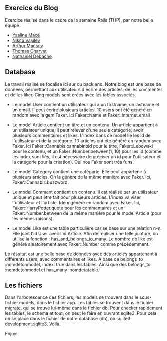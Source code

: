 ## Exercice du Blog

Exercice réalisé dans le cadre de la semaine Rails (THP), par notre belle équipe :
- [Ysaline Macé](https://github.com/Ysalien)
- [Nikita Vasilev](https://github.com/nikitavasilev)
- [Arthur Mansuy](https://github.com/tutus06) 
- [Thomas Charvet](https://github.com/TomacTh) 
- [Nathaniel Debache](https://github.com/Natdenice).

## Database

Le travail réalisé se focalise ici sur du back end. Notre blog est une base de données, permettant aux utilisateurs d'écrire des articles, de les commenter et de les liker. Cinq models sont créés avec les tables associés.

- Le model User contient un utilisateur qui a un firstname, un lastname et un email. Il peut écrire plusieurs articles.
10 users ont été généré en random avec la gem Faker. Ici Faker::Name et Faker::Internet.email

- Le model Article contient un titre et un contenu. Un article appartient à un utilisateur unique, il peut relever d'une seule catégorie, avoir plusieurs commentaires et likes. L'index dans ce model lie les id de l'utilisateur et de la catégorie.
10 articles ont été généré en random avec Faker. Ici Faker::Cannabis.cannabinoid pour le titre, Faker::Lebowski pour le contenu, et un Faker::Number.between(1, 10) pour les id (comme les index sont liés, il est nécessaire de préciser un id pour l'utilisateur et la catégorie pour la création).
Oui nos Faker sont très funs.

- Le model Category contient une catégorie. Elle peut appartenir à plusieurs articles. On la génère de la même manière avec Faker. Ici, Faker::Cannabis.buzzword.

- Le model Comment contient un contenu. Il est réalisé par un utilisateur unique et peut être fait pour plusieurs articles.
L'index va viser l'utilisateur et l'article. Idem généré en random avec Faker. Ici, Faker::HarryPotter.quote pour les commentaires et un Faker::Number.between de la même manière pour le model Article (pour les mêmes raisons).

- Le model Like est une table particulière car se base sur une relation n-n. Elle joint l'id User avec l'id Article. Afin de réaliser une telle jointure, on utilise la fonction : has_and_belongs_to_many.
Le nombre de like est généré aléatoirement avec Faker::Number comme précédemment.

Le résultat est une belle base de données avec des articles appartenant à différents users, avec commentaires et likes.
A base de belongs_to :nomdetonmodel, index: true dans les tables. Ainsi que des belongs_to :nomdetonmodel et has_many :nomdetatable. 

## Les fichiers

Dans l'arborescence des fichiers, les models se trouvent dans le sous-fichier models, dans le fichier app.
Les tables se trouvent dans le fichier migrate, qui se trouve lui-même dans le fichier db.
Pour checker rapidement les tables, le schéma et tout, on peut le faire en ouvrant sqlite3. Pour cela on se place dans le fichier de notre database (db), on sqlite3 development.sqlite3. Voilà.

Enjoy!
